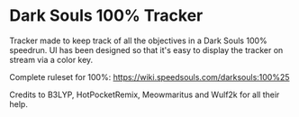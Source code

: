 # Dark Souls 100% Tracker

Tracker made to keep track of all the objectives in a Dark Souls 100% speedrun. UI has been designed so that it's easy to display the tracker on stream via a color key. 

Complete ruleset for 100%: https://wiki.speedsouls.com/darksouls:100%25

Credits to B3LYP, HotPocketRemix, Meowmaritus and Wulf2k for all their help.

